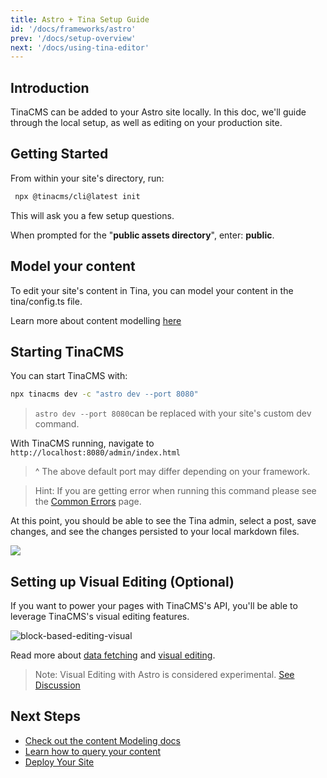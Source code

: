 ```yaml
---
title: Astro + Tina Setup Guide
id: '/docs/frameworks/astro'
prev: '/docs/setup-overview'
next: '/docs/using-tina-editor'
---
```


## Introduction

TinaCMS can be added to your Astro site locally. In this doc, we'll guide through the local setup, as well as editing on your production site.

## Getting Started

From within your site's directory, run:

```bash
 npx @tinacms/cli@latest init
```

This will ask you a few setup questions.

When prompted for the "**public assets directory**", enter: **public**.

## Model your content

To edit your site's content in Tina, you can model your content in the tina/config.ts file.

Learn more about content modelling [here](/docs/schema/)

## Starting TinaCMS

You can start TinaCMS with:

```bash
npx tinacms dev -c "astro dev --port 8080"
```

> `astro dev --port 8080`can be replaced with your site's custom dev command.

With TinaCMS running, navigate to `http://localhost:8080/admin/index.html`

> ^ The above default port may differ depending on your framework.

> Hint: If you are getting error when running this command please see the [Common Errors](/docs/forestry/common-errors) page.

At this point, you should be able to see the Tina admin, select a post, save changes, and see the changes persisted to your local markdown files.

![](/img/hugo-tina-admin-screenshot.png)

## Setting up Visual Editing (Optional)

If you want to power your pages with TinaCMS's API, you'll be able to leverage TinaCMS's visual editing features.

![block-based-editing-visual](/gif/blocks.gif)

Read more about [data fetching](/docs/features/data-fetching/) and [visual editing](/docs/contextual-editing/overview/).

> Note: Visual Editing with Astro is considered experimental. [See Discussion](https://github.com/tinacms/tinacms/discussions/3399)

## Next Steps

- [Check out the content Modeling docs](/docs/schema/)
- [Learn how to query your content](/docs/features/data-fetching/)
- [Deploy Your Site](/docs/tina-cloud)
